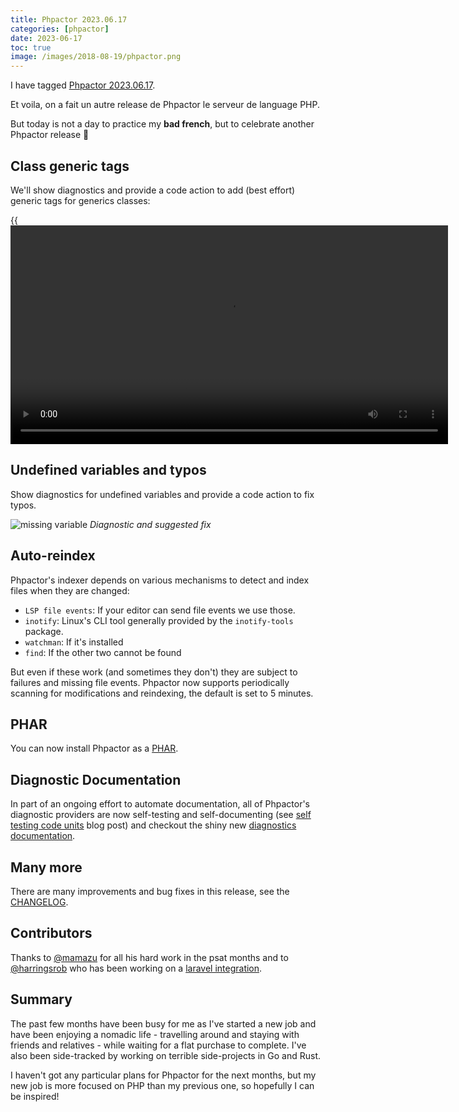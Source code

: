 ```yaml
--- 
title: Phpactor 2023.06.17
categories: [phpactor]
date: 2023-06-17
toc: true
image: /images/2018-08-19/phpactor.png
---
```


I have tagged [Phpactor 2023.06.17](https://github.com/phpactor/phpactor/releases/tag/2023.06.17).

Et voila, on a fait un autre release de Phpactor le serveur de language PHP.

But today is not a day to practice my **bad french**, but to celebrate another
Phpactor release 🎉

## Class generic tags

We'll show diagnostics and provide a code action to add (best effort) generic
tags for generics classes:

{{<video src="https://fosstodon.org/media_proxy/110300456765601007/original"
caption="Missing implements/extends" width="700">}}

## Undefined variables and typos

Show diagnostics for undefined variables and provide a code action to fix
typos.

![missing variable](https://fosstodon.org/media_proxy/110203486239350037/original)
*Diagnostic and suggested fix*

## Auto-reindex

Phpactor's indexer depends on various mechanisms to detect and index files
when they are changed:

- `LSP file events`: If your editor can send file events we use those.
- `inotify`: Linux's CLI tool generally provided by the `inotify-tools`
  package.
- `watchman`: If it's installed
- `find`: If the other two cannot be found

But even if these work (and sometimes they don't) they are subject to failures
and missing file events. Phpactor now supports periodically scanning for
modifications and reindexing, the default is set to 5 minutes.

## PHAR

You can now install Phpactor as a
[PHAR](https://phpactor.readthedocs.io/en/master/usage/standalone.html#phar-installation).

## Diagnostic Documentation

In part of an ongoing effort to automate documentation, all of Phpactor's
diagnostic providers are now self-testing and self-documenting (see [self
testing code
units](https://www.dantleech.com/blog/2023/04/23/self-testing-code-units/)
blog post) and checkout the shiny new [diagnostics
documentation](https://phpactor.readthedocs.io/en/master/reference/diagnostic.html).

## Many more

There are many improvements and bug fixes in this release, see the
[CHANGELOG](https://github.com/phpactor/phpactor/releases/tag/2023.06.17).

## Contributors

Thanks to [@mamazu](https://github.com/mamazu) for all his hard work in the
psat months and to [@harringsrob](https://github.com/harringsrob) who has been
working on a [laravel
integration](https://github.com/phpactor/phpactor/pull/1991).

## Summary

The past few months have been busy for me as I've started a new job and have
been enjoying a nomadic life - travelling around and staying with friends and
relatives - while waiting for a flat purchase to complete. I've also been
side-tracked by working on terrible side-projects in Go and Rust.

I haven't got any particular plans for Phpactor for the next months, but my
new job is more focused on PHP than my previous one, so hopefully I can be
inspired!



